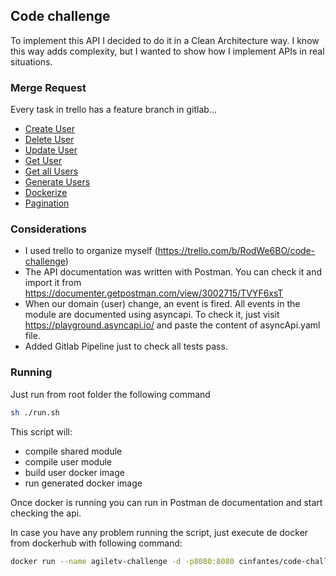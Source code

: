 ## Code challenge

To implement this API I decided to do it in a Clean Architecture way.
I know this way adds complexity, but I wanted to show how I implement APIs in real situations.

### Merge Request
Every task in trello has a feature branch in gitlab...
- [Create User](https://gitlab.agilecontent.com/tech-challenges/cristobal-infantes-java-backend-code-challenge/-/merge_requests/1)
- [Delete User](https://gitlab.agilecontent.com/tech-challenges/cristobal-infantes-java-backend-code-challenge/-/merge_requests/2)
- [Update User](https://gitlab.agilecontent.com/tech-challenges/cristobal-infantes-java-backend-code-challenge/-/merge_requests/3)
- [Get User](https://gitlab.agilecontent.com/tech-challenges/cristobal-infantes-java-backend-code-challenge/-/merge_requests/4)
- [Get all Users](https://gitlab.agilecontent.com/tech-challenges/cristobal-infantes-java-backend-code-challenge/-/merge_requests/5)
- [Generate Users](https://gitlab.agilecontent.com/tech-challenges/cristobal-infantes-java-backend-code-challenge/-/merge_requests/6)
- [Dockerize](https://gitlab.agilecontent.com/tech-challenges/cristobal-infantes-java-backend-code-challenge/-/merge_requests/7)
- [Pagination](https://gitlab.agilecontent.com/tech-challenges/cristobal-infantes-java-backend-code-challenge/-/merge_requests/8)

### Considerations
- I used trello to organize myself (https://trello.com/b/RodWe6BO/code-challenge)
- The API documentation was written with Postman. You can check it and import it from https://documenter.getpostman.com/view/3002715/TVYF6xsT
- When our domain (user) change, an event is fired. 
  All events in the module are documented using asyncapi. 
  To check it, just visit https://playground.asyncapi.io/ and paste the content of asyncApi.yaml file.
- Added Gitlab Pipeline just to check all tests pass.  

### Running 
Just run from root folder the following command

```bash
sh ./run.sh
```

This script will:
- compile shared module
- compile user module
- build user docker image
- run generated docker image

Once docker is running you can run in Postman de documentation and start checking the api.

In case you have any problem running the script, just execute de docker from dockerhub with following command:
```bash
docker run --name agiletv-challenge -d -p8080:8080 cinfantes/code-challenge
```
